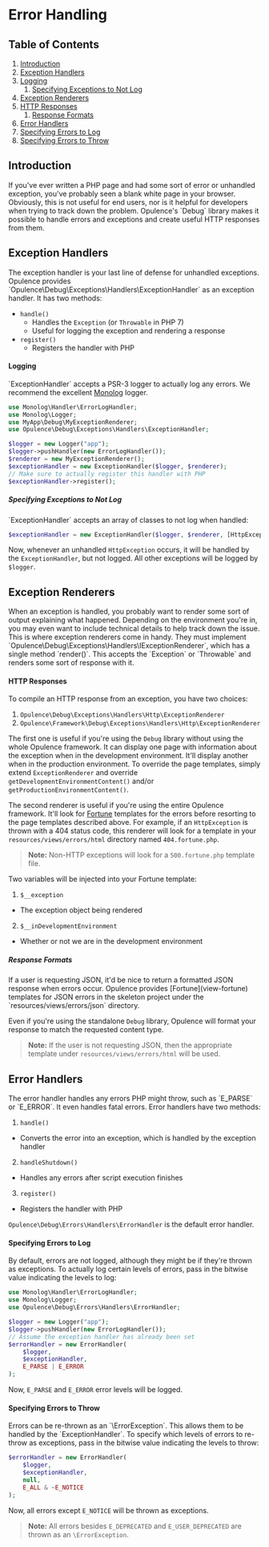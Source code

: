 # Error Handling

## Table of Contents
1. [Introduction](#introduction)
2. [Exception Handlers](#exception-handlers)
  1. [Logging](#logging)
      1. [Specifying Exceptions to Not Log](#specifying-exceptions-to-not-log)
3. [Exception Renderers](#exception-renderers)
  1. [HTTP Responses](#http-responses)
      1. [Response Formats](#response-formats)
4. [Error Handlers](#error-handlers)
  1. [Specifying Errors to Log](#specifying-errors-to-log)
  2. [Specifying Errors to Throw](#specifying-errors-to-throw)

<h2 id="introduction">Introduction</h2>
If you've ever written a PHP page and had some sort of error or unhandled exception, you've probably seen a blank white page in your browser.  Obviously, this is not useful for end users, nor is it helpful for developers when trying to track down the problem.  Opulence's `Debug` library makes it possible to handle errors and exceptions and create useful HTTP responses from them.
 
<h2 id="exception-handlers">Exception Handlers</h2>
The exception handler is your last line of defense for unhandled exceptions.  Opulence provides `Opulence\Debug\Exceptions\Handlers\ExceptionHandler` as an exception handler. It has two methods:
 
* `handle()`
  * Handles the `Exception` (or `Throwable` in PHP 7)
  * Useful for logging the exception and rendering a response
* `register()`
  * Registers the handler with PHP
  
<h4 id="logging">Logging</h4>
`ExceptionHandler` accepts a PSR-3 logger to actually log any errors.  We recommend the excellent <a href="https://github.com/Seldaek/monolog" target="_blank" title="Monolog">Monolog</a> logger.

```php
use Monolog\Handler\ErrorLogHandler;
use Monolog\Logger;
use MyApp\Debug\MyExceptionRenderer;
use Opulence\Debug\Exceptions\Handlers\ExceptionHandler;

$logger = new Logger("app");
$logger->pushHandler(new ErrorLogHandler());
$renderer = new MyExceptionRenderer();
$exceptionHandler = new ExceptionHandler($logger, $renderer);
// Make sure to actually register this handler with PHP
$exceptionHandler->register();
```

<h5 id="specifying-exceptions-to-not-log">Specifying Exceptions to Not Log</h5>
`ExceptionHandler` accepts an array of classes to not log when handled:

```php
$exceptionHandler = new ExceptionHandler($logger, $renderer, [HttpException::class]);
```

Now, whenever an unhandled `HttpException` occurs, it will be handled by the `ExceptionHandler`, but not logged.  All other exceptions will be logged by `$logger`.

<h2 id="exception-renderers">Exception Renderers</h2>
When an exception is handled, you probably want to render some sort of output explaining what happened.  Depending on the environment you're in, you may even want to include technical details to help track down the issue.  This is where exception renderers come in handy.  They must implement `Opulence\Debug\Exceptions\Handlers\IExceptionRenderer`, which has a single method `render()`.  This accepts the `Exception` or `Throwable` and renders some sort of response with it.

<h4 id="http-responses">HTTP Responses</h4>
To compile an HTTP response from an exception, you have two choices:

1. `Opulence\Debug\Exceptions\Handlers\Http\ExceptionRenderer`
2. `Opulence\Framework\Debug\Exceptions\Handlers\Http\ExceptionRenderer`

The first one is useful if you're using the `Debug` library without using the whole Opulence framework.  It can display one page with information about the exception when in the development environment.  It'll display another when in the production environment.  To override the page templates, simply extend `ExceptionRenderer` and override `getDevelopmentEnvironmentContent()` and/or `getProductionEnvironmentContent()`.

The second renderer is useful if you're using the entire Opulence framework.  It'll look for [Fortune](view-fortune) templates for the errors before resorting to the page templates described above.  For example, if an `HttpException` is thrown with a 404 status code, this renderer will look for a template in your `resources/views/errors/html` directory named `404.fortune.php`.

> **Note:** Non-HTTP exceptions will look for a `500.fortune.php` template file.

Two variables will be injected into your Fortune template:

1. `$__exception`
  * The exception object being rendered
2. `$__inDevelopmentEnvironment`
  * Whether or not we are in the development environment
  
<h5 id="response-formats">Response Formats</h5>
If a user is requesting JSON, it'd be nice to return a formatted JSON response when errors occur.  Opulence provides [Fortune](view-fortune) templates for JSON errors in the skeleton project under the `resources/views/errors/json` directory.

Even if you're using the standalone `Debug` library, Opulence will format your response to match the requested content type.

> **Note:** If the user is not requesting JSON, then the appropriate template under `resources/views/errors/html` will be used.

<h2 id="error-handlers">Error Handlers</h2>
The error handler handles any errors PHP might throw, such as `E_PARSE` or `E_ERROR`.  It even handles fatal errors.  Error handlers have two methods:

1. `handle()`
  * Converts the error into an exception, which is handled by the exception handler
2. `handleShutdown()`
  * Handles any errors after script execution finishes
3. `register()`
  * Registers the handler with PHP

`Opulence\Debug\Errors\Handlers\ErrorHandler` is the default error handler.

<h4 id="specifying-errors-to-log">Specifying Errors to Log</h4>
By default, errors are not logged, although they might be if they're thrown as exceptions.  To actually log certain levels of errors, pass in the bitwise value indicating the levels to log:

```php
use Monolog\Handler\ErrorLogHandler;
use Monolog\Logger;
use Opulence\Debug\Errors\Handlers\ErrorHandler;

$logger = new Logger("app");
$logger->pushHandler(new ErrorLogHandler());
// Assume the exception handler has already been set
$errorHandler = new ErrorHandler(
    $logger,
    $exceptionHandler,
    E_PARSE | E_ERROR
);
```

Now, `E_PARSE` and `E_ERROR` error levels will be logged.

<h4 id="specifying-errors-to-throw">Specifying Errors to Throw</h4>
Errors can be re-thrown as an `\ErrorException`.  This allows them to be handled by the `ExceptionHandler`.  To specify which levels of errors to re-throw as exceptions, pass in the bitwise value indicating the levels to throw:

```php
$errorHandler = new ErrorHandler(
    $logger,
    $exceptionHandler,
    null,
    E_ALL & ~E_NOTICE
);
```

Now, all errors except `E_NOTICE` will be thrown as exceptions.

> **Note:** All errors besides `E_DEPRECATED` and `E_USER_DEPRECATED` are thrown as an `\ErrorException`.